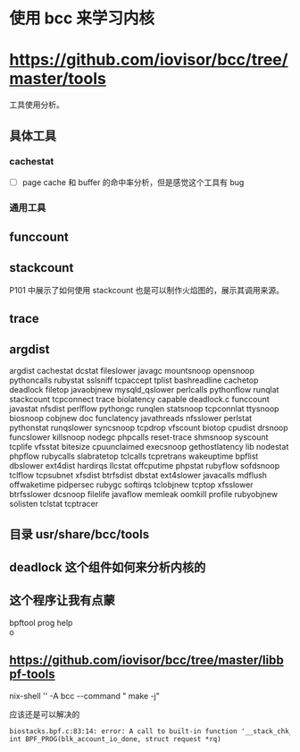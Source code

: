 # 使用 bcc 来学习内核

# https://github.com/iovisor/bcc/tree/master/tools

工具使用分析。

## 具体工具
### cachestat
- [ ] page cache 和 buffer 的命中率分析，但是感觉这个工具有 bug

### 通用工具

## funccount

## stackcount
P101 中展示了如何使用 stackcount 也是可以制作火焰图的，展示其调用来源。

## trace

## argdist

argdist cachestat dcstat fileslower javagc mountsnoop opensnoop pythoncalls rubystat sslsniff tcpaccept tplist
bashreadline cachetop deadlock filetop javaobjnew mysqld_qslower perlcalls pythonflow runqlat stackcount tcpconnect trace
biolatency capable deadlock.c funccount javastat nfsdist perlflow pythongc runqlen statsnoop tcpconnlat ttysnoop
biosnoop cobjnew doc funclatency javathreads nfsslower perlstat pythonstat runqslower syncsnoop tcpdrop vfscount
biotop cpudist drsnoop funcslower killsnoop nodegc phpcalls reset-trace shmsnoop syscount tcplife vfsstat
bitesize cpuunclaimed execsnoop gethostlatency lib nodestat phpflow rubycalls slabratetop tclcalls tcpretrans wakeuptime
bpflist dbslower ext4dist hardirqs llcstat offcputime phpstat rubyflow sofdsnoop tclflow tcpsubnet xfsdist
btrfsdist dbstat ext4slower javacalls mdflush offwaketime pidpersec rubygc softirqs tclobjnew tcptop xfsslower
btrfsslower dcsnoop filelife javaflow memleak oomkill profile rubyobjnew solisten tclstat tcptracer

## 目录 usr/share/bcc/tools 

## deadlock 这个组件如何来分析内核的


## 这个程序让我有点蒙
bpftool prog help  
o


## https://github.com/iovisor/bcc/tree/master/libbpf-tools


 nix-shell '<nixpkgs>' -A bcc --command " make -j"

应该还是可以解决的
```txt
biostacks.bpf.c:83:14: error: A call to built-in function '__stack_chk_fail' is not supported.
int BPF_PROG(blk_account_io_done, struct request *rq)
```

